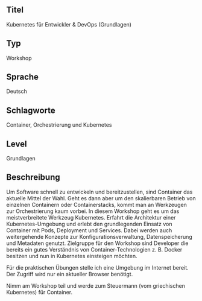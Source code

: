 ## Titel
Kubernetes für Entwickler & DevOps (Grundlagen)

## Typ
Workshop

## Sprache
Deutsch

## Schlagworte
Container, Orchestrierung und Kubernetes

## Level
Grundlagen

## Beschreibung
Um Software schnell zu entwickeln und bereitzustellen, sind Container das aktuelle Mittel der Wahl. Geht es dann aber um den skalierbaren Betrieb von einzelnen Containern oder Containerstacks, kommt man an Werkzeugen zur Orchestrierung kaum vorbei. In diesem Workshop geht es um das meistverbreitete Werkzeug Kubernetes. Erfahrt die Architektur einer Kubernetes-Umgebung und erlebt den grundlegenden Einsatz von Container mit Pods, Deployment und Services. Dabei werden auch weitergehende Konzepte zur Konfigurationsverwaltung, Datenspeicherung und Metadaten genutzt. Zielgruppe für den Workshop sind Developer die bereits ein gutes Verständnis von Container-Technologien z. B. Docker besitzen und nun in Kubernetes einsteigen möchten.

Für die praktischen Übungen stelle ich eine Umgebung im Internet bereit. Der Zugriff wird nur ein aktueller Browser benötigt. 

Nimm am Workshop teil und werde zum Steuermann (vom griechischen Kubernetes) für Container.
